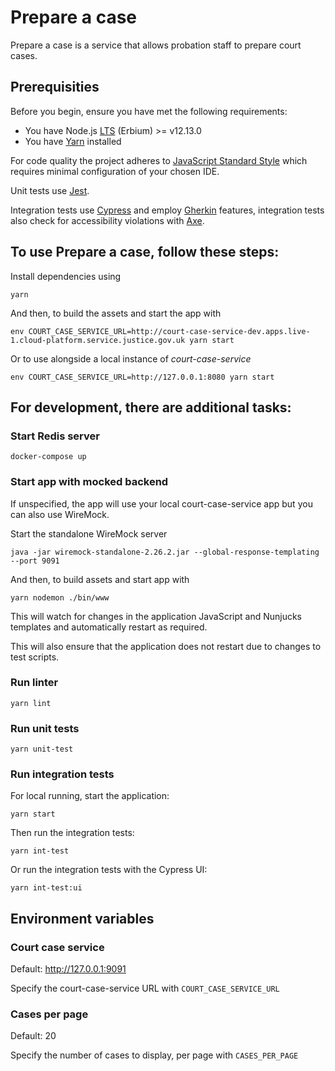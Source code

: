 # Prepare a case

Prepare a case is a service that allows probation staff to prepare court cases. 

## Prerequisities
Before you begin, ensure you have met the following requirements:
* You have Node.js [LTS](https://nodejs.org/en/about/releases/) (Erbium) >= v12.13.0
* You have [Yarn](http://yarnpkg.com) installed

For code quality the project adheres to [JavaScript Standard Style](https://standardjs.com/) which requires minimal configuration of your chosen IDE.

Unit tests use [Jest](https://jestjs.io).

Integration tests use [Cypress](https://www.cypress.io) and employ [Gherkin](https://cucumber.io/docs/gherkin/reference/) features, integration tests also check for accessibility violations with [Axe](https://www.deque.com/axe/axe-for-web/documentation/api-documentation).

## To use Prepare a case, follow these steps:

Install dependencies using 

```
yarn
```

And then, to build the assets and start the app with
```
env COURT_CASE_SERVICE_URL=http://court-case-service-dev.apps.live-1.cloud-platform.service.justice.gov.uk yarn start
```

Or to use alongside a local instance of *court-case-service* 

```
env COURT_CASE_SERVICE_URL=http://127.0.0.1:8080 yarn start
```

## For development, there are additional tasks:

### Start Redis server

```
docker-compose up
```

### Start app with mocked backend

If unspecified, the app will use your local court-case-service app but you can also use WireMock.
 
Start the standalone WireMock server
```
java -jar wiremock-standalone-2.26.2.jar --global-response-templating --port 9091
```

And then, to build assets and start app with
```
yarn nodemon ./bin/www
```

This will watch for changes in the application JavaScript and Nunjucks templates and automatically restart as required.

This will also ensure that the application does not restart due to changes to test scripts. 

### Run linter
```
yarn lint
```

### Run unit tests
```
yarn unit-test
```

### Run integration tests
For local running, start the application:

```
yarn start
```

Then run the integration tests:

```
yarn int-test
```

Or run the integration tests with the Cypress UI:

```
yarn int-test:ui
```

## Environment variables

### Court case service
Default:  http://127.0.0.1:9091

Specify the court-case-service URL with ```COURT_CASE_SERVICE_URL```

### Cases per page
Default: 20

Specify the number of cases to display, per page with ```CASES_PER_PAGE```

